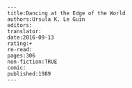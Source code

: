 
    ---
    title:Dancing at the Edge of the World
    authors:Ursula K. Le Guin
    editors:
    translator:
    date:2016-09-13
    rating:+
    re-read:
    pages:306
    non-fiction:TRUE
    comic:
    published:1989
    ---

    